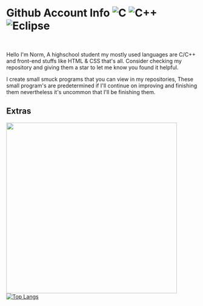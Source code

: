 # Github Account Info ![C](https://img.shields.io/badge/c-%2300599C.svg?style=for-the-badge&logo=c&logoColor=white) ![C++](https://img.shields.io/badge/c++-%2300599C.svg?style=for-the-badge&logo=c%2B%2B&logoColor=white) ![Eclipse](https://img.shields.io/badge/Eclipse-FE7A16.svg?style=for-the-badge&logo=Eclipse&logoColor=white)
<br>

Hello I'm Norm, A highschool student my mostly used languages are C/C++ and front-end stuffs like HTML & CSS that's all.
Consider checking my repository and giving them a star to let me know you found it helpful.

I create small smuck programs that you can view in my repositories, These small program's are predetermined if I'll continue on improving and finishing them nevertheless it's uncommon that I'll be finishing them. 
<br>

## Extras
<img width="450" align="left" src="https://github-readme-stats.vercel.app/api?username=Saiki3&show_icons=true"/>

[![Top Langs](https://github-readme-stats.vercel.app/api/top-langs/?username=Saiki3)](https://github.com/anuraghazra/github-readme-stats)

<br>
